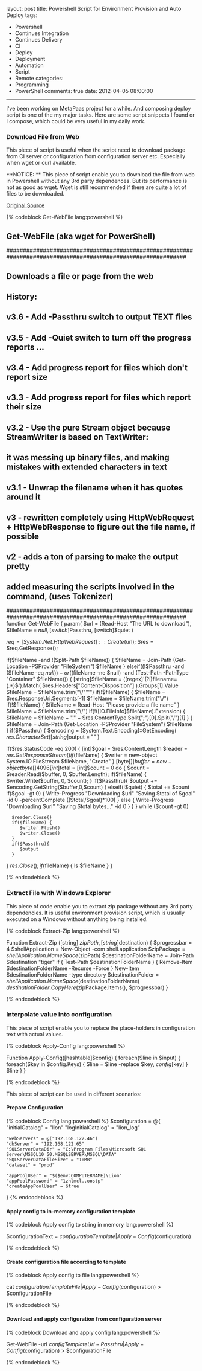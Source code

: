 layout: post
title: Powershell Script for Environment Provision and Auto Deploy
tags:
  - Powershell
  - Continues Integration
  - Continues Delivery
  - CI
  - Deploy
  - Deployment
  - Automation
  - Script
  - Remote
categories:
  - Programming
  - PowerShell
comments: true
date: 2012-04-05 08:00:00
---
I've been working on MetaPaas project for a while. And composing deploy script is one of the my major tasks.
Here are some script snippets I found or I compose, which could be very useful in my daily work.

### Download File from Web

This piece of script is useful when the script need to download package from CI server or configuration from configuration server etc.
Especially when wget or curl available.

**NOTICE: ** This piece of script enable you to download the file from web in Powershell without any 3rd party dependences. But its performance is not as good as wget. Wget is still recommended if there are quite a lot of files to be downloaded.

[Original Source](http://huddledmasses.org/wget-2-for-powershell/)

{% codeblock Get-WebFile lang:powershell %}

## Get-WebFile (aka wget for PowerShell)
##############################################################################################################
## Downloads a file or page from the web
## History:
## v3.6 - Add -Passthru switch to output TEXT files
## v3.5 - Add -Quiet switch to turn off the progress reports ...
## v3.4 - Add progress report for files which don't report size
## v3.3 - Add progress report for files which report their size
## v3.2 - Use the pure Stream object because StreamWriter is based on TextWriter:
##        it was messing up binary files, and making mistakes with extended characters in text
## v3.1 - Unwrap the filename when it has quotes around it
## v3   - rewritten completely using HttpWebRequest + HttpWebResponse to figure out the file name, if possible
## v2   - adds a ton of parsing to make the output pretty
##        added measuring the scripts involved in the command, (uses Tokenizer)
##############################################################################################################
function Get-WebFile {
   param(
      $url = (Read-Host "The URL to download"),
      $fileName = $null,
      [switch]$Passthru,
      [switch]$quiet
   )

   $req = [System.Net.HttpWebRequest]::Create($url);
   $res = $req.GetResponse();

   if($fileName -and !(Split-Path $fileName)) {
      $fileName = Join-Path (Get-Location -PSProvider "FileSystem") $fileName
   }
   elseif((!$Passthru -and ($fileName -eq $null)) -or (($fileName -ne $null) -and (Test-Path -PathType "Container" $fileName)))
   {
      [string]$fileName = ([regex]'(?i)filename=(.*)$').Match( $res.Headers["Content-Disposition"] ).Groups[1].Value
      $fileName = $fileName.trim("\/""'")
      if(!$fileName) {
         $fileName = $res.ResponseUri.Segments[-1]
         $fileName = $fileName.trim("\/")
         if(!$fileName) {
            $fileName = Read-Host "Please provide a file name"
         }
         $fileName = $fileName.trim("\/")
         if(!([IO.FileInfo]$fileName).Extension) {
            $fileName = $fileName + "." + $res.ContentType.Split(";")[0].Split("/")[1]
         }
      }
      $fileName = Join-Path (Get-Location -PSProvider "FileSystem") $fileName
   }
   if($Passthru) {
      $encoding = [System.Text.Encoding]::GetEncoding( $res.CharacterSet )
      [string]$output = ""
   }

   if($res.StatusCode -eq 200) {
      [int]$goal = $res.ContentLength
      $reader = $res.GetResponseStream()
      if($fileName) {
         $writer = new-object System.IO.FileStream $fileName, "Create"
      }
      [byte[]]$buffer = new-object byte[] 4096
      [int]$total = [int]$count = 0
      do
      {
         $count = $reader.Read($buffer, 0, $buffer.Length);
         if($fileName) {
            $writer.Write($buffer, 0, $count);
         }
         if($Passthru){
            $output += $encoding.GetString($buffer,0,$count)
         } elseif(!$quiet) {
            $total += $count
            if($goal -gt 0) {
               Write-Progress "Downloading $url" "Saving $total of $goal" -id 0 -percentComplete (($total/$goal)*100)
            } else {
               Write-Progress "Downloading $url" "Saving $total bytes..." -id 0
            }
         }
      } while ($count -gt 0)

      $reader.Close()
      if($fileName) {
         $writer.Flush()
         $writer.Close()
      }
      if($Passthru){
         $output
      }
   }
   $res.Close();
   if($fileName) {
      ls $fileName
   }
}

{% endcodeblock %}

### Extract File with Windows Explorer

This piece of code enable you to extract zip package without any 3rd party dependencies. It is useful environment provision script, which is usually executed on a Windows without anything being installed.

{% codeblock Extract-Zip lang:powershell %}

Function Extract-Zip ([string] $zipPath, [string]$destination) {
	$progressbar = 4
	$shellApplication = New-Object -com shell.application
	$zipPackage = $shellApplication.NameSpace($zipPath)
	$destinationFolderName = Join-Path $destination "tiger"
	if ( Test-Path $destinationFolderName ) {
		Remove-Item $destinationFolderName -Recurse -Force
	}
	New-Item $destinationFolderName -type directory
	$destinationFolder = $shellApplication.NameSpace($destinationFolderName)
	$destinationFolder.CopyHere($zipPackage.Items(), $progressbar)
}

{% endcodeblock %}

### Interpolate value into configuration

This piece of script enable you to replace the place-holders in configuration text with actual values.

{% codeblock Apply-Config lang:powershell %}

Function Apply-Config([hashtable]$config) {
	foreach($line in $input) {
		foreach($key in $config.Keys) {
			$line = $line -replace $key, $config[$key]
		}
		$line
	}
}

{% endcodeblock %}

This piece of script can be used in different scenarios:

#### Prepare Configuration
{% codeblock Config lang:powershell %}
$configuration = @{
	"initialCatalog" = "lion"
	"logInitialCatalog" = "lion_log"

	"webServers" = @("192.168.122.46")
	"dbServer" = "192.168.122.65"
	"SQLServerDataDir" = "C:\Program Files\Microsoft SQL Server\MSSQL10_50.MSSQLSERVER\MSSQL\DATA"
	"SQLServerDataFileSize" = "10MB"
	"dataset" = "prod"

	"appPoolUser" = "$($env:COMPUTERNAME)\Lion"
	"appPoolPassword" = "1zhlmcl..oostp"
	"createAppPoolUser" = $true
}
{% endcodeblock %}
#### Apply config to in-memory configuration template

{% codeblock Apply config to string in memory lang:powershell %}

$configurationText = $configurationTemplate | Apply-Config($configuration)

{% endcodeblock %}

#### Create configuration file according to template

{% codeblock Apply config to file lang:powershell %}

cat $configurationTemplateFile | Apply-Config($configuration) > $configurationFile

{% endcodeblock %}

#### Download and apply configuration from configuration server

{% codeblock Download and apply config lang:powershell %}

Get-WebFile -url $configTemplateUrl -Passthru | Apply-Config($configuration) > $configurationFile

{% endcodeblock %}
